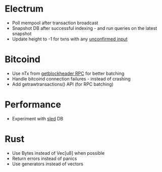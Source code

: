 # Electrum

* Poll mempool after transaction broadcast
* Snapshot DB after successful indexing - and run queries on the latest snapshot
* Update height to -1 for txns with any [unconfirmed input](https://electrumx.readthedocs.io/en/latest/protocol-basics.html#status)

# Bitcoind

* Use nTx from [getblockheader RPC](https://github.com/bitcoin/bitcoin/pull/13451) for better batching
* Handle bitcoind connection failures - instead of crashing
* Add getrawtransactions() API (for RPC batching)

# Performance

* Experiment with [sled](https://github.com/spacejam/sled) DB

# Rust

* Use Bytes instead of Vec[u8] when possible
* Return errors instead of panics
* Use generators instead of vectors
